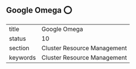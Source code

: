 ## Google Omega :o:


|          |                             |
| -------- | --------------------------- |
| title    | Google Omega                | 
| status   | 10                          |
| section  | Cluster Resource Management |
| keywords | Cluster Resource Management |





